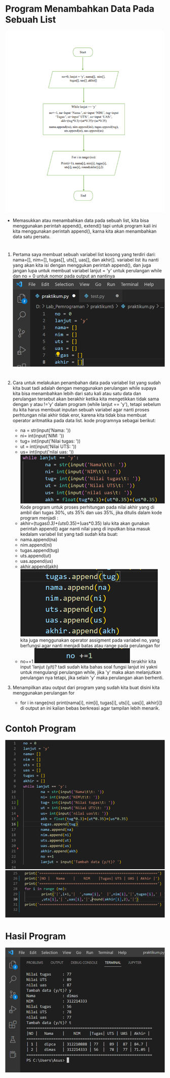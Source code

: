 # **Program Menambahkan Data Pada Sebuah List**
![igm.1](gambar/flowchart%20praktikum.png)
- Memasukkan atau menambahkan data pada sebuah list, kita bisa menggunakan perintah 
    append(), extend() tapi untuk program kali ini kita menggunakan perintah append(), 
    karna kita akan menambahkan data satu persatu.
#
1. Pertama saya membuat sebuah variabel list kosong yang terdiri dari: nama=[], nim=[], tugas[], uts[], uas[], dan akhir[]. variabel list itu nanti yang akan kita isi dengan menggukan perintah append(), dan juga jangan lupa untuk membuat variabel lanjut = 'y' untuk perulangan while dan no = 0 untuk nomor pada output an nantinya
![img.2](gambar/g.1.png)
#
2. Cara untuk melakukan penambahan data pada variabel list yang sudah kita buat tadi adalah dengan menggunakan  perulangan while supaya kita bisa menambahkan lebih dari satu kali atau satu data dan perulangan tersebut akan berakhir ketika kita mengetikkan tidak sama dengan y atau !='y' dalam program (while lanjut == 'y'), tetapi sebelum itu kita harus membuat inputan sebuah variabel agar nanti proses perhtungan nilai akhir tidak eror, karena kita tidak bisa membuat operator aritmatika pada data list. kode programnya sebagai berikut:
    - na = str(input('Nama: '))
    - ni= int(input('NIM: '))
    - tug= int(input('Nilai tugas: '))
    - ut = int(input('Nilai UTS: '))
    - us= int(input('nilai uas: '))
![img.3](gambar/g2.png)
Kode program untuk proses perhitungan pada nilai akhir yang di ambil dari tugas 30%, uts 35% dan uas 35%, jika ditulis dalam kode program menjadi :
    - akhir=(tugas*0.3)+(uts*0.35)+(uas*0.35)
lalu kita akan gunakan perintah append() agar nanti nilai yang di inputkan bisa masuk kedalam variabel list yang tadi sudah kita buat:
    - nama.append(na)
    - nim.append(ni)
    - tugas.append(tug)
    - uts.append(ut)
    - uas.append(us)
    - akhir.append(akh)
![img.4](gambar/g3.png)
kita juga menggunakan operator assigment pada variabel no, yang berfungsi agar nanti menjadi batas atau range pada perulangan for 
    - no+=1
![img.5](gambar/g4.png)
terakhir kita input 'lanjut (y/t)? tadi sudah kita bahas soal fungsi lanjut ini yakni untuk mengulangi perulangan while, jika 'y' maka akan melanjutkan perulangan nya tetapi, jika selain 'y' maka perulangan akan berhenti.

3. Menampilkan atau output dari program yang sudah kita buat disini kita menggunakan perulangan for 
    - for i in range(no)
    print(nama[i], nim[i], tugas[i], uts[i], uas[i], akhir[i])
di output an ini kalian bebas berkreasi agar tampilan lebih menarik.

# Contoh Program
![img.6](gambar/g6.png)
![img.7](gambar/7.1.png)
# Hasil Program 
![img.8](gambar/hasil.png)
